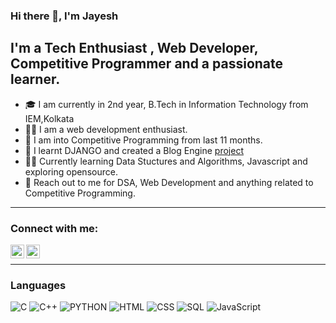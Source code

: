 ### Hi there 👋, I'm Jayesh


## I'm a Tech Enthusiast , Web Developer, Competitive Programmer and a passionate learner. 

- 🎓 I am currently in 2nd year, B.Tech in Information Technology from IEM,Kolkata
- 👨‍💻 I am a web development enthusiast.
- 👯 I am into Competitive Programming from last 11 months.
- 🔭 I learnt DJANGO and created a Blog Engine [project](https://github.com/i-jayesh/blograam)
- 👨‍💻 Currently learning Data Stuctures and Algorithms, Javascript and exploring opensource.
- 💬 Reach out to me for DSA, Web Development and anything related to Competitive Programming.

---
### Connect with me:


[<img align="left" alt="codeSTACKr | LinkedIn" width="22px" src="https://cdn.jsdelivr.net/npm/simple-icons@v3/icons/linkedin.svg" />][linkedin]
[<img align="left" alt="codeSTACKr | Instagram" width="22px" src="https://cdn.jsdelivr.net/npm/simple-icons@v3/icons/instagram.svg" />][instagram]

<br />

---

### Languages


![C](https://img.shields.io/badge/-C-000?&logo=C)
![C++](https://img.shields.io/badge/-C++-000?&logo=c%2b%2b&logoColor=00599C)
![PYTHON](https://img.shields.io/badge/-Python-000?&logo=Python)
![HTML](https://img.shields.io/badge/-HTML-000?&logo=Html)
![CSS](https://img.shields.io/badge/-CSS-000?&logo=CSS)
![SQL](https://img.shields.io/badge/-SQL-000?&logo=MySQL)
![JavaScript](https://img.shields.io/badge/-JavaScript-000?&logo=JavaScript)    

<br />

[instagram]: https://www.instagram.com/jayesh.cpp
[linkedin]: https://www.linkedin.com/in/jayesh-kumar-shaw/
